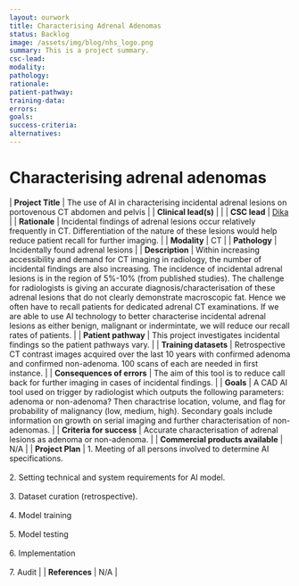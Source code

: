 ```yaml
---
layout: ourwork
title: Characterising Adrenal Adenomas
status: Backlog
image: /assets/img/blog/nhs_logo.png
summary: This is a project summary.
csc-lead:
modality:
pathology:
rationale:
patient-pathway: 
training-data: 
errors: 
goals: 
success-criteria: 
alternatives: 
---
```


# **Characterising adrenal adenomas**

| <b>Project Title</b> | The use of AI in characterising incidental adrenal lesions on portovenous CT abdomen and pelvis |
| <b>Clinical lead(s)</b> |  |
| <b>CSC lead</b> | [Dika](/team/dika.html) |
| <b>Rationale</b> | Incidental findings of adrenal lesions occur relatively frequently in CT. Differentiation of the nature of these lesions would help reduce patient recall for further imaging. |
| <b>Modality</b> | CT |
| <b>Pathology</b> | Incidentally found adrenal lesions |
| <b>Description</b> | Within increasing accessibility and demand for CT imaging in radiology, the number of incidental findings are also increasing. The incidence of incidental adrenal lesions is in the region of 5%-10% (from published studies). The challenge for radiologists is giving an accurate diagnosis/characterisation of these adrenal lesions that do not clearly demonstrate macroscopic fat. Hence we often have to recall patients for dedicated adrenal CT examinations. If we are able to use AI technology to better characterise incidental adrenal lesions as either benign, malignant or indermintate, we will reduce our recall rates of patients. |
| <b>Patient pathway</b> | This project investigates incidental findings so the patient pathways vary. |
| <b>Training datasets</b> | Retrospective CT contrast images acquired over the last 10 years with confirmed adenoma and confirmed non-adenoma. 100 scans of each are needed in first instance. |
| <b>Consequences of errors</b> | The aim of this tool is to reduce call back for further imaging in cases of incidental findings. |
| <b>Goals</b> | A CAD AI tool used on trigger by radiologist which outputs the following parameters: adenoma or non-adenoma? Then charactrise location, volume, and flag for probability of malignancy (low, medium, high). Secondary goals include information on growth on serial imaging and further characterisation of non-adenomas. |
| <b>Criteria for success</b> | Accurate characterisation of adrenal lesions as adenoma or non-adenoma. |
| <b>Commercial products available</b> | N/A |
| <b>Project Plan</b> | 1. Meeting of all persons involved to determine AI specifications. <br><br> 2.	Setting technical and system requirements for AI model. <br> <br> 3. Dataset curation (retrospective). <br><br> 4.	Model training<br><br>5.	Model testing <br><br>6.	Implementation <br><br>7. Audit |
| <b>References</b> | N/A |